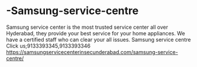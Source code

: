 # -Samsung-service-centre
 Samsung service center is the most trusted service center all over Hyderabad, they provide your best service for your home appliances. We have a certified staff who can clear your all issues. Samsung service centre Click us;9133393345,9133393346  https://samsungservicecenterinsecunderabad.com/samsung-service-centre/
